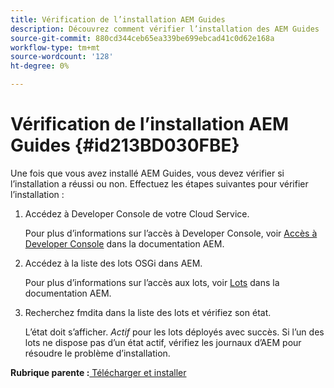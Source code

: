 ```yaml
---
title: Vérification de l’installation AEM Guides
description: Découvrez comment vérifier l’installation des AEM Guides
source-git-commit: 880cd344ceb65ea339be699ebcad41c0d62e168a
workflow-type: tm+mt
source-wordcount: '128'
ht-degree: 0%

---
```


# Vérification de l’installation AEM Guides {#id213BD030FBE}

Une fois que vous avez installé AEM Guides, vous devez vérifier si l’installation a réussi ou non. Effectuez les étapes suivantes pour vérifier l’installation :

1. Accédez à Developer Console de votre Cloud Service.

   Pour plus d’informations sur l’accès à Developer Console, voir [Accès à Developer Console](https://experienceleague.adobe.com/docs/experience-manager-learn/cloud-service/debugging/debugging-aem-as-a-cloud-service/developer-console.html?lang=fr) dans la documentation AEM.

1. Accédez à la liste des lots OSGi dans AEM.

   Pour plus d’informations sur l’accès aux lots, voir [Lots](https://experienceleague.adobe.com/docs/experience-manager-learn/cloud-service/debugging/debugging-aem-as-a-cloud-service/developer-console.html?lang=en#bundles) dans la documentation AEM.

1. Recherchez fmdita dans la liste des lots et vérifiez son état.

   L’état doit s’afficher. *Actif* pour les lots déployés avec succès. Si l’un des lots ne dispose pas d’un état actif, vérifiez les journaux d’AEM pour résoudre le problème d’installation.


**Rubrique parente :**[ Télécharger et installer](download-install.md)
